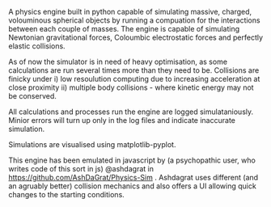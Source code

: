 A physics engine built in python capable of simulating massive, charged, volouminous spherical objects by running a compuation for the interactions between each couple of masses. 
The engine is capable of simulating Newtonian gravitational forces, Coloumbic electrostatic forces and perfectly elastic collisions. 

As of now the simulator is in need of heavy optimisation, as some calculations are run several times more than they need to be.
Collisions are finicky under 
i) low resoulution computing due to increasing acceleration at close proximity 
ii) multiple body collisions - where kinetic energy may not be conserved. 

All calculations and processes run the engine are logged simulataniously. Minior errors will turn up only in the log files and indicate inaccurate simulation. 

Simulations are visualised using matplotlib-pyplot. 


This engine has been emulated in javascript by (a psychopathic user, who writes code of this sort in js) @ashdagrat in https://github.com/AshDaGrat/Physics-Sim . 
Ashdagrat uses different (and an agruably better) collision mechanics and also offers a UI allowing quick changes to the starting conditions. 
